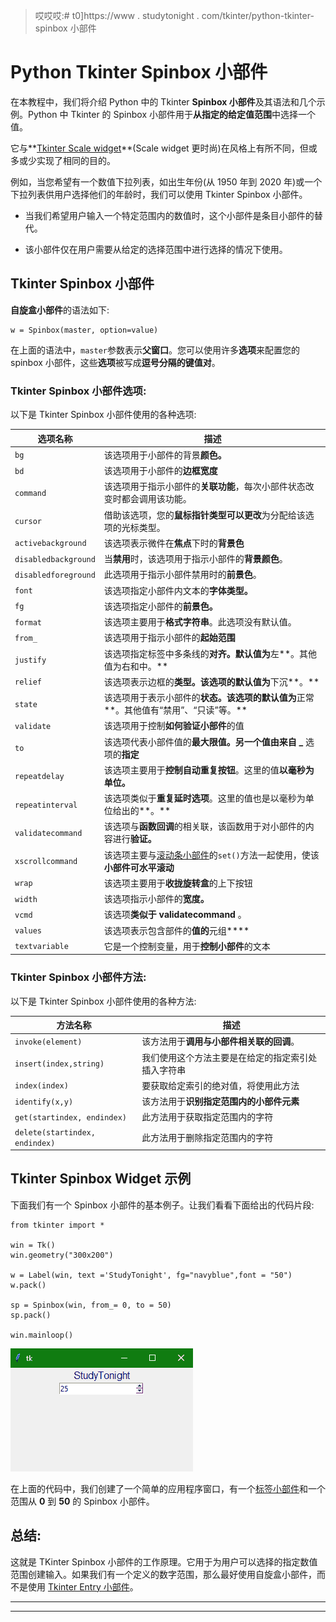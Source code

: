 > 哎哎哎:# t0]https://www . studytonight . com/tkinter/python-tkinter-spinbox 小部件


# Python Tkinter Spinbox 小部件

在本教程中，我们将介绍 Python 中的 Tkinter **Spinbox 小部件**及其语法和几个示例。Python 中 Tkinter 的 Spinbox 小部件用于**从指定的给定值范围**中选择一个值。

它与**[Tkinter Scale widget](https://www.studytonight.com/tkinter/python-tkinter-scale-widget)**(Scale widget 更时尚)在风格上有所不同，但或多或少实现了相同的目的。

例如，当您希望有一个数值下拉列表，如出生年份(从 1950 年到 2020 年)或一个下拉列表供用户选择他们的年龄时，我们可以使用 Tkinter Spinbox 小部件。

*   当我们希望用户输入一个特定范围内的数值时，这个小部件是条目小部件的替代。

*   该小部件仅在用户需要从给定的选择范围中进行选择的情况下使用。

## Tkinter Spinbox 小部件

**自旋盒小部件**的语法如下:

```
w = Spinbox(master, option=value)
```

在上面的语法中，`master`参数表示**父窗口**。您可以使用许多**选项**来配置您的 spinbox 小部件，这些**选项**被写成**逗号分隔的键值对**。

### Tkinter Spinbox 小部件选项:

以下是 Tkinter Spinbox 小部件使用的各种选项:

| **选项名称** | **描述** |
| --- | --- |
| `bg` | 该选项用于小部件的背景**颜色。** |
| `bd` | 该选项用于小部件的**边框宽度** |
| `command` | 该选项用于指示小部件的**关联功能**，每次小部件状态改变时都会调用该功能。 |
| `cursor` | 借助该选项，您的**鼠标指针类型可以更改**为分配给该选项的光标类型。 |
| `activebackground` | 该选项表示微件在**焦点**下时的**背景色** |
| `disabledbackground` | 当**禁用**时，该选项用于指示小部件的**背景颜色**。 |
| `disabledforeground` | 此选项用于指示小部件禁用时的**前景色**。 |
| `font` | 该选项指定小部件内文本的**字体类型。** |
| `fg` | 该选项指定小部件的**前景色。** |
| `format` | 该选项主要用于**格式字符串**。此选项没有默认值。 |
| `from_` | 该选项用于指示小部件的**起始范围** |
| `justify` | 该选项指定标签中多条线的**对齐。默认值为**左**。其他值为右和中。** |
| `relief` | 该选项表示边框的**类型。该选项的默认值为**下沉**。** |
| `state` | 该选项用于表示小部件的**状态。该选项的默认值为**正常**。其他值有“禁用”、“只读”等。** |
| `validate` | 该选项用于控制**如何验证小部件**的值 |
| `to` | 该选项代表小部件值的**最大限值。另一个值由来自 _** 选项的**指定** |
| `repeatdelay` | 该选项主要用于**控制自动重复按钮**。这里的值**以毫秒为单位。** |
| `repeatinterval` | 该选项类似于**重复延时选项**。这里的值也是以毫秒为单位给出的**。** |
| `validatecommand` | 该选项与**函数回调**的相关联，该函数用于对小部件的内容进行**验证。** |
| `xscrollcommand` | 该选项主要与[滚动条小部件](https://www.studytonight.com/tkinter/python-tkinter-scrollbar-widget)的`set()`方法一起使用，使该**小部件可水平滚动** |
| `wrap` | 该选项主要用于**收拢旋转盒**的上下按钮 |
| `width` | 该选项指示小部件的**宽度。** |
| `vcmd` | 该选项**类似于 validatecommand** 。 |
| `values` | 该选项表示包含部件的**值的**元组**** |
| `textvariable` | 它是一个控制变量，用于**控制小部件**的文本 |

### Tkinter Spinbox 小部件方法:

以下是 Tkinter Spinbox 小部件使用的各种方法:

| **方法名称** | **描述** |
| --- | --- |
| `invoke(element)` | 该方法用于**调用与小部件相关联的回调**。 |
| `insert(index,string)` | 我们使用这个方法主要是在给定的指定索引处插入字符串 |
| `index(index)` | 要获取给定索引的绝对值，将使用此方法 |
| `identify(x,y)` | 该方法用于**识别指定范围内的小部件元素** |
| `get(startindex, endindex)` | 此方法用于获取指定范围内的字符 |
| `delete(startindex, endindex)` | 此方法用于删除指定范围内的字符 |

## Tkinter Spinbox Widget 示例

下面我们有一个 Spinbox 小部件的基本例子。让我们看看下面给出的代码片段:

```
from tkinter import *

win = Tk() 
win.geometry("300x200") 

w = Label(win, text ='StudyTonight', fg="navyblue",font = "50") 
w.pack() 

sp = Spinbox(win, from_= 0, to = 50) 
sp.pack() 

win.mainloop() 
```

![](img/ce41ba0e9b834f95d33884dc736c4275.png)

在上面的代码中，我们创建了一个简单的应用程序窗口，有一个[标签小部件](https://www.studytonight.com/tkinter/python-tkinter-label-widget)和一个范围从 **0** 到 **50** 的 Spinbox 小部件。

## 总结:

这就是 TKinter Spinbox 小部件的工作原理。它用于为用户可以选择的指定数值范围创建输入。如果我们有一个定义的数字范围，那么最好使用自旋盒小部件，而不是使用 [Tkinter Entry 小部件](https://www.studytonight.com/tkinter/python-tkinter-entry-widget)。

* * *

* * *